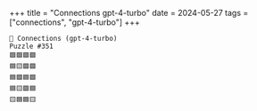 +++
title = "Connections gpt-4-turbo"
date = 2024-05-27
tags = ["connections", "gpt-4-turbo"]
+++

```text
🤖 Connections (gpt-4-turbo) 
Puzzle #351
🟩🟩🟩🟩
🟦🟨🟪🟪
🟦🟪🟦🟪
🟦🟨🟪🟦
🟨🟦🟦🟨
```
